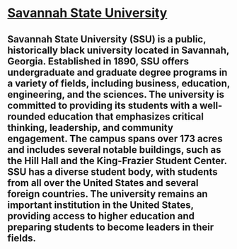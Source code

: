 # [Savannah State University](https://www.savannahstate.edu/president/index.shtml)
## Savannah State University (SSU) is a public, historically black university located in Savannah, Georgia. Established in 1890, SSU offers undergraduate and graduate degree programs in a variety of fields, including business, education, engineering, and the sciences. The university is committed to providing its students with a well-rounded education that emphasizes critical thinking, leadership, and community engagement. The campus spans over 173 acres and includes several notable buildings, such as the Hill Hall and the King-Frazier Student Center. SSU has a diverse student body, with students from all over the United States and several foreign countries. The university remains an important institution in the United States, providing access to higher education and preparing students to become leaders in their fields.
